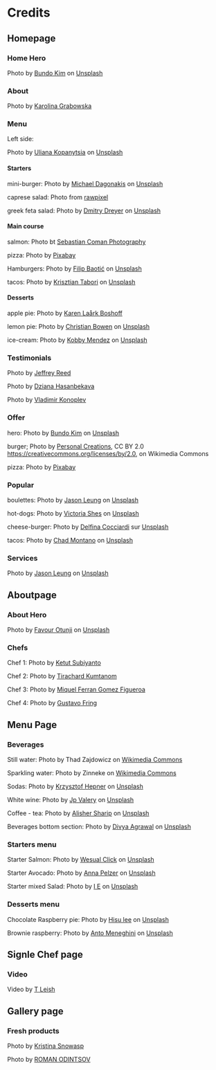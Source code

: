 # Credits

## Homepage

### Home Hero

Photo by [Bundo Kim]("https://unsplash.com/@bundo?utm_content=creditCopyText&utm_medium=referral&utm_source=unsplash) on [Unsplash](https://unsplash.com/photos/dining-table-and-chair-set-under-four-lighted-pendant-lamps-Pb9bUzH1nD8?utm_content=creditCopyText&utm_medium=referral&utm_source=unsplash)

### About

Photo by [Karolina Grabowska](https://www.pexels.com/photo/table-in-vintage-restaurant-6267/)

### Menu

Left side:

Photo by [Uliana Kopanytsia](https://unsplash.com/@ulian_ka?utm_content=creditCopyText&utm_medium=referral&utm_source=unsplash) on [Unsplash]("https://unsplash.com/photos/foods-on-plates-2FA0VJzwc0g?utm_content=creditCopyText&utm_medium=referral&utm_source=unsplash")

#### Starters

mini-burger:
Photo by [Michael Dagonakis](https://unsplash.com/de/@mdagonakis?utm_content=creditCopyText&utm_medium=referral&utm_source=unsplash) on [Unsplash](https://unsplash.com/de/fotos/apfelfrucht-auf-weissem-und-grunem-blumenkeramikteller-RmR_TyLnBXk?utm_content=creditCopyText&utm_medium=referral&utm_source=unsplash)

caprese salad:
Photo from [rawpixel](https://www.rawpixel.com/image/5922271/photo-image-public-domain-food-water)

greek feta salad:
Photo by [Dmitry Dreyer](https://unsplash.com/@deemwave?utm_content=creditCopyText&utm_medium=referral&utm_source=unsplash) on [Unsplash](https://unsplash.com/photos/vegetable-salad-on-round-white-ceramic-plate-K4ERT_IYazw?utm_content=creditCopyText&utm_medium=referral&utm_source=unsplash)

#### Main course

salmon:
Photo bt [Sebastian Coman Photography](https://www.pexels.com/fr-fr/photo/photo-en-gros-plan-de-la-nourriture-3655916/)

pizza:
Photo by [Pixabay](https://www.pexels.com/fr-fr/photo/nourriture-aliments-pizza-repas-208537/)

Hamburgers:
Photo by [Filip Baotić](https://unsplash.com/@filipbaotic?utm_content=creditCopyText&utm_medium=referral&utm_source=unsplash) on [Unsplash](https://unsplash.com/photos/burger-lot-MDIng-OpkaM?utm_content=creditCopyText&utm_medium=referral&utm_source=unsplash)

tacos:
Photo by [Krisztian Tabori](https://unsplash.com/@ktabori?utm_content=creditCopyText&utm_medium=referral&utm_source=unsplash) on [Unsplash](https://unsplash.com/photos/taco-pizza-ZQf4jzkpz1k?utm_content=creditCopyText&utm_medium=referral&utm_source=unsplash)

#### Desserts

apple pie:
Photo by [Karen Laårk Boshoff](https://www.pexels.com/fr-fr/photo/nourriture-aliments-dessert-sucre-13069484/)

lemon pie:
Photo by [Christian Bowen](https://unsplash.com/@chrishcush?utm_content=creditCopyText&utm_medium=referral&utm_source=unsplash) on [Unsplash](https://unsplash.com/photos/yellow-and-white-cupcake-on-white-and-blue-checkered-textile-Dpa0uuK8Mcc?utm_content=creditCopyText&utm_medium=referral&utm_source=unsplash)

ice-cream:
Photo by [Kobby Mendez](https://unsplash.com/@kobbymendez?utm_content=creditCopyText&utm_medium=referral&utm_source=unsplash) on [Unsplash](https://unsplash.com/photos/white-ice-cream-on-brown-cookie-idTwDKt2j2o?utm_content=creditCopyText&utm_medium=referral&utm_source=unsplash)

### Testimonials

Photo by [Jeffrey Reed](https://www.pexels.com/fr-fr/photo/homme-portant-des-lunettes-769772/)

Photo by [Dziana Hasanbekava](https://www.pexels.com/fr-fr/photo/femme-modele-blanc-jeune-7275385/)

Photo by [Vladimir Konoplev](https://www.pexels.com/fr-fr/photo/homme-chemise-riviere-fleuve-10955552/)

### Offer

hero:
Photo by [Bundo Kim]("https://unsplash.com/@bundo?utm_content=creditCopyText&utm_medium=referral&utm_source=unsplash) on [Unsplash](https://unsplash.com/photos/dining-table-and-chair-set-under-four-lighted-pendant-lamps-Pb9bUzH1nD8?utm_content=creditCopyText&utm_medium=referral&utm_source=unsplash)

burger;
Photo by [Personal Creations](https://www.flickr.com/people/127294011@N07), CC BY 2.0 <https://creativecommons.org/licenses/by/2.0>, on Wikimedia Commons

pizza:
Photo by [Pixabay](https://www.pexels.com/fr-fr/photo/nourriture-aliments-pizza-repas-208537/)

### Popular

boulettes:
Photo by [Jason Leung](https://unsplash.com/@ninjason?utm_content=creditCopyText&utm_medium=referral&utm_source=unsplash) on [Unsplash](https://unsplash.com/photos/meta-balls-with-noodles-served-on-white-ceramic-bowl-AUAuEgUxg5Q?utm_content=creditCopyText&utm_medium=referral&utm_source=unsplash)

hot-dogs:
Photo by [Victoria Shes](https://unsplash.com/@victoriakosmo?utm_content=creditCopyText&utm_medium=referral&utm_source=unsplash) on [Unsplash](https://unsplash.com/photos/hamburger-and-french-fries-8pK37xtN4bo?utm_content=creditCopyText&utm_medium=referral&utm_source=unsplash)

cheese-burger:
Photo by [Delfina Cocciardi](https://unsplash.com/fr/@dcocciardi?utm_content=creditCopyText&utm_medium=referral&utm_source=unsplash) sur [Unsplash](https://unsplash.com/fr/photos/burger-a-la-laitue-et-a-la-tomate-NDPBK-d-03M?utm_content=creditCopyText&utm_medium=referral&utm_source=unsplash)

tacos:
Photo by [Chad Montano](https://unsplash.com/@briewilly?utm_content=creditCopyText&utm_medium=referral&utm_source=unsplash) on [Unsplash](https://unsplash.com/photos/cooked-tacos-lP5MCM6nZ5A?utm_content=creditCopyText&utm_medium=referral&utm_source=unsplash)

### Services

Photo by [Jason Leung](https://unsplash.com/@ninjason?utm_content=creditCopyText&utm_medium=referral&utm_source=unsplash) on [Unsplash](https://unsplash.com/photos/photo-of-pub-set-in-room-during-daytime-poI7DelFiVA?utm_content=creditCopyText&utm_medium=referral&utm_source=unsplash)

## Aboutpage

### About Hero

Photo by [Favour Otunji](https://unsplash.com/@kodeblacc?utm_content=creditCopyText&utm_medium=referral&utm_source=unsplash) on [Unsplash](https://unsplash.com/photos/brown-dinette-set-lot-dD7xFyDzES4?utm_content=creditCopyText&utm_medium=referral&utm_source=unsplash)

### Chefs

Chef 1:
Photo by [Ketut Subiyanto](https://www.pexels.com/fr-fr/photo/offre-femme-cafeine-cafe-4349736/)

Chef 2:
Photo by [Tirachard Kumtanom](https://www.pexels.com/photo/chef-holding-white-tea-cup-887827/)

Chef 3:
Photo by [Miquel Ferran Gomez Figueroa](https://www.pexels.com/fr-fr/photo/homme-en-chemise-blanche-portant-des-lunettes-3814446/)

Chef 4:
Photo by [Gustavo Fring](https://www.pexels.com/photo/smiling-chef-holding-kitchen-utensils-and-showing-an-ok-hand-sign-6050329/)

## Menu Page

### Beverages

Still water:
Photo by Thad Zajdowicz on [Wikimedia Commons](https://commons.wikimedia.org/wiki/File:Water_Bottles_Image.png)

Sparkling water:
Photo by Zinneke on [Wikimedia Commons](<https://commons.wikimedia.org/wiki/File:Source_Roxane_Hovelange_(Cactus,_365_Delhaize,_Cristalline).jpg>)

Sodas:
Photo by [Krzysztof Hepner](https://unsplash.com/@nsx_2000?utm_content=creditCopyText&utm_medium=referral&utm_source=unsplash) on [Unsplash](https://unsplash.com/photos/two-coca-cola-cans-on-stainless-steel-table-MTOjTacH2zg?utm_content=creditCopyText&utm_medium=referral&utm_source=unsplash)

White wine:
Photo by [Jp Valery](https://unsplash.com/@jpvalery?utm_content=creditCopyText&utm_medium=referral&utm_source=unsplash) on [Unsplash](https://unsplash.com/photos/clear-wine-glass-on-brown-wooden-table-XTYoDjmXRag?utm_content=creditCopyText&utm_medium=referral&utm_source=unsplash)

Coffee - tea:
Photo by [Alisher Sharip](https://unsplash.com/@aligrapher?utm_content=creditCopyText&utm_medium=referral&utm_source=unsplash) on [Unsplash](https://unsplash.com/photos/black-ceramic-teapot-with-cups-mumpl9-D7Uc?utm_content=creditCopyText&utm_medium=referral&utm_source=unsplash)

Beverages bottom section:
Photo by [Divya Agrawal](https://unsplash.com/@divya_agrawal?utm_content=creditCopyText&utm_medium=referral&utm_source=unsplash) on [Unsplash](https://unsplash.com/photos/clear-drinking-glass-with-red-liquid-W9bDbSuqW8k?utm_content=creditCopyText&utm_medium=referral&utm_source=unsplash)

### Starters menu

Starter Salmon:
Photo by [Wesual Click](https://unsplash.com/@wesual?utm_content=creditCopyText&utm_medium=referral&utm_source=unsplash) on [Unsplash](https://unsplash.com/photos/round-white-ceramic-plate-with-lime-on-top-DhLl68_M5k4?utm_content=creditCopyText&utm_medium=referral&utm_source=unsplash)

Starter Avocado:
Photo by [Anna Pelzer](https://unsplash.com/@annapelzer?utm_content=creditCopyText&utm_medium=referral&utm_source=unsplash) on [Unsplash](https://unsplash.com/photos/two-sliced-breads-with-avocado-on-top-QcUJLRMDryQ?utm_content=creditCopyText&utm_medium=referral&utm_source=unsplash)

Starter mixed Salad:
Photo by [I E](https://unsplash.com/@iemanuel?utm_content=creditCopyText&utm_medium=referral&utm_source=unsplash) on [Unsplash](https://unsplash.com/photos/assorted-vegetable-dish-KRGFXJWIo2Y?utm_content=creditCopyText&utm_medium=referral&utm_source=unsplash)

### Desserts menu

Chocolate Raspberry pie:
Photo by [Hisu lee](https://unsplash.com/@lee_hisu?utm_content=creditCopyText&utm_medium=referral&utm_source=unsplash) on [Unsplash](https://unsplash.com/photos/photo-of-chocolate-cupcake-with-berry-toppings-on-white-ceramic-plate-JVK7ssGd1qc?utm_content=creditCopyText&utm_medium=referral&utm_source=unsplash)

Brownie raspberry:
Photo by [Anto Meneghini](https://unsplash.com/@antomeneghini?utm_content=creditCopyText&utm_medium=referral&utm_source=unsplash) on [Unsplash](https://unsplash.com/photos/raspberries-and-chocolate-cake-in-plate-on-table-iPkY0inAV4I?utm_content=creditCopyText&utm_medium=referral&utm_source=unsplash)

## Signle Chef page

### Video

Video by [T Leish](https://www.pexels.com/video/avocado-toast-on-a-plate-9020882/)

## Gallery page

### Fresh products

Photo by [Kristina Snowasp](https://www.pexels.com/photo/person-slicing-vegetables-on-chopping-board-9986235/)

Photo by [ROMAN ODINTSOV](https://www.pexels.com/photo/cooked-food-in-close-up-photography-4958526/)
